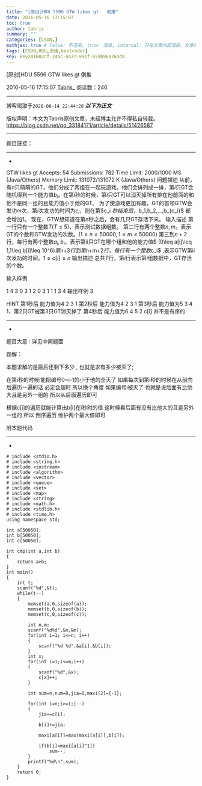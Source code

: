 ```yaml
---
title: "[原创]HDU 5596 GTW likes gt   倒推"
date: 2016-05-16 17:15:07
toc: true
author: tabris
summary: ""
categories: [CSDN,]
mathjax: true # false: 不渲染, true: 渲染, internal: 只在文章内部渲染，文章列表中不渲染
tags: [CSDN,HDU,思维,bestcoder]
key: key201602cf-24ac-4477-991f-659b96a763da
---
```


[原创]HDU 5596 GTW likes gt   倒推

2016-05-16 17:15:07  [Tabris_](https://me.csdn.net/qq_33184171) 阅读数：246

---

博客爬取于`2020-06-14 22:44:28`
***以下为正文***

版权声明：本文为Tabris原创文章，未经博主允许不得私自转载。
https://blog.csdn.net/qq_33184171/article/details/51426587

<!-- more -->

---

题目链接：

------------------------------------------------
-
GTW likes gt  Accepts: 54   Submissions: 782
 Time Limit: 2000/1000 MS (Java/Others)   Memory Limit: 131072/131072 K (Java/Others)
问题描述
从前，有$n$只萌萌的GT，他们分成了两组在一起玩游戏。他们会排列成一排，第$i$只GT会随机得到一个能力值$b_i$。在第$i$秒的时候，第$i$只GT可以消灭掉所有排在他前面的和他不是同一组的且能力值小于他的GT。
为了使游戏更加有趣，GT的首领GTW会发功$m$次，第$i$次发功的时间为$c_i$，则在第$c_i   $秒结束后，$b_1,b_2,...,b_{c_i}$   都会增加1。
现在，GTW想知道在第$n$秒之后，会有几只GT存活下来。
输入描述
第一行只有一个整数$T(T\leq 5)$，表示测试数据组数。
第二行有两个整数$n,m$。表示GT的个数和GTW发功的次数。$(1\leq n \leq 50000,1\leq m\leq 50000)$
第三到$n+2$行，每行有两个整数$a_i,b_i$，表示第ii只GT在哪个组和他的能力值$ (0\leq a[i]\leq 1,1\leq b[i]\leq 10^6)$第$n+3$行到第$n+m+2$行，每行有一个整数$c_i$   ,表示GTW第ii次发功的时间。$1\leq c[i]\leq n$
输出描述
总共$T$行，第$i$行表示第$i$组数据中，GT存活的个数。

输入样例

1
4 3
0 3
1 2
0 3
1 1
1
3
4
输出样例
3

HINT
第1秒后 能力值为4 2 3 1
第2秒后 能力值为4 2 3 1
第3秒后 能力值为5 3 4 1，第2只GT被第3只GT消灭掉了
第4秒后 能力值为6 4 5 2
c[i] 并不是有序的

-----------------------------------------------
-

题目大意 : 详见中闻题面

题解：

本题求解的是最后还剩下多少 , 也就是求有多少被灭了;

在第i秒的时候i能把编号0~i-1的小于他的全灭了
如果每次到第i秒的时候在从前向后遍历一遍的话 必定会超时
所以换个角度
如果编号i被灭了 也就是说后面有比他大且是另外一组的
所以从后面遍历即可

根据c[i]的遍历就能计算出b[i]在i秒时的值    这时候看后面有没有比他大的且是另外一组的
所以
倒序遍历  维护两个最大值即可


附本题代码

------------------------
-
```
# include <stdio.h>
# include <string.h>
# include <iostream>
# include <algorithm>
# include <vector>
# include <queue>
# include <set>
# include <map>
# include <string>
# include <math.h>
# include <stdlib.h>
# include <time.h>
using namespace std;

int a[50050];
int b[50050];
int c[50050];

int cmp(int a,int b)
{
    return a>b;
}
int main()
{
    int t;
    scanf("%d",&t);
    while(t--)
    {
        memset(a,0,sizeof(a));
        memset(b,0,sizeof(b));
        memset(c,0,sizeof(c));

        int n,m;
        scanf("%d%d",&n,&m);
        for(int i=1; i<=n; i++)
        {
            scanf("%d %d",&a[i],&b[i]);
        }
        int x;
        for(int i=1;i<=m;i++)
        {
            scanf("%d",&x);
            c[x]++;
        }

        int sum=n,num=0,jia=0,maxi[2]={-1};

        for(int i=n;i>=1;i--)
        {
            jia+=c[i];

            b[i]+=jia;

            maxi[a[i]]=max(maxi[a[i]],b[i]);

            if(b[i]<maxi[a[i]^1])
                sum--;
        }
        printf("%d\n",sum);
    }
    return 0;
}
```
